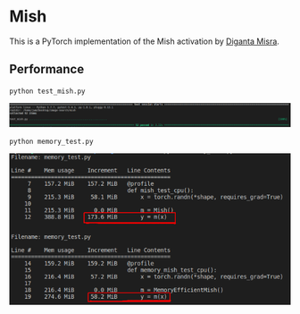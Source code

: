 # Mish

This is a PyTorch implementation of the Mish activation by [Diganta Misra](https://github.com/digantamisra98/).


## Performance
```
python test_mish.py
```
![image](pictures/mish_test.png)

```
python memory_test.py
```
![image](pictures/memory_test.png)
